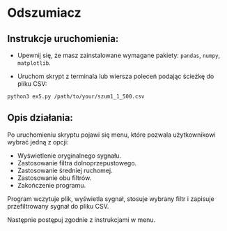 # Odszumiacz

## Instrukcje uruchomienia:
- Upewnij się, że masz zainstalowane wymagane pakiety: `pandas`, `numpy`, `matplotlib`.
  
- Uruchom skrypt z terminala lub wiersza poleceń podając ścieżkę do pliku CSV:

```python3 ex5.py /path/to/your/szum1_1_500.csv```

## Opis działania:
Po uruchomieniu skryptu pojawi się menu, które pozwala użytkownikowi wybrać jedną z opcji:
- Wyświetlenie oryginalnego sygnału.
- Zastosowanie filtra dolnoprzepustowego.
- Zastosowanie średniej ruchomej.
- Zastosowanie obu filtrów.
- Zakończenie programu.
  
Program wczytuje plik, wyświetla sygnał, stosuje wybrany filtr i zapisuje przefiltrowany sygnał do pliku CSV.

Następnie postępuj zgodnie z instrukcjami w menu.